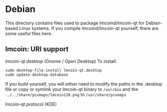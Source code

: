 
Debian
====================
This directory contains files used to package lmcoind/lmcoin-qt
for Debian-based Linux systems. If you compile lmcoind/lmcoin-qt yourself, there are some useful files here.

## lmcoin: URI support ##


lmcoin-qt.desktop  (Gnome / Open Desktop)
To install:

	sudo desktop-file-install lmcoin-qt.desktop
	sudo update-desktop-database

If you build yourself, you will either need to modify the paths in
the .desktop file or copy or symlink your lmcoin-qt binary to `/usr/bin`
and the `../../share/pixmaps/lmcoin128.png` to `/usr/share/pixmaps`

lmcoin-qt.protocol (KDE)

